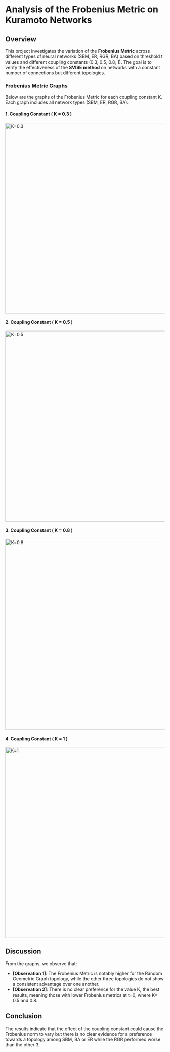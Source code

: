 # Analysis of the Frobenius Metric on Kuramoto Networks

## Overview
This project investigates the variation of the **Frobenius Metric** across different types of neural networks (SBM, ER, RGR, BA) based on threshold t values and different coupling constants (0.3, 0.5, 0.8, 1). The goal is to verify the effectiveness of the **SVISE method** on networks with a constant number of connections but different topologies.

### Frobenius Metric Graphs
Below are the graphs of the Frobenius Metric for each coupling constant K. Each graph includes all network types (SBM, ER, RGR, BA).

#### 1. Coupling Constant \( K = 0.3 \)
<img src="Graphs/Frobenius_C0.3.png" alt="K=0.3" width="600"/>

#### 2. Coupling Constant \( K = 0.5 \)
<img src="Graphs/Frobenius_C0.5.png" alt="K=0.5" width="600"/>

#### 3. Coupling Constant \( K = 0.8 \)
<img src="Graphs/Frobenius_C0.8.png" alt="K=0.8" width="600"/>

#### 4. Coupling Constant \( K = 1 \)
<img src="Graphs/Frobenius_C1.png" alt="K=1" width="600"/>

## Discussion
From the graphs, we observe that:
- **[Observation 1]**: The Frobenius Metric is notably higher for the Random Geometric Graph topology, while the other three topologies do not show a consistent advantage over one another.
- **[Observation 2]**: There is no clear preference for the value K, the best results, meaning those with lower Frobenius metrics at t=0, where K= 0.5 and 0.8.

## Conclusion
The results indicate that the effect of the coupling constant could cause the Frobenius norm to vary but there is no clear evidence for a preference towards a topology among SBM, BA or ER while the RGR performed worse than the other 3.

